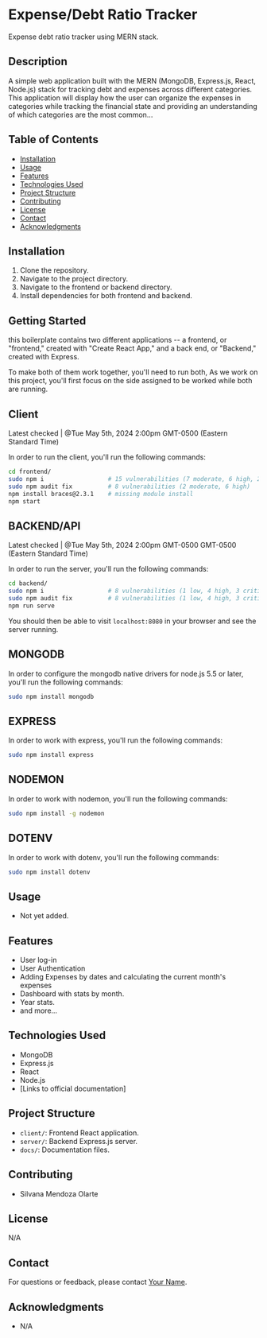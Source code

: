 # Expense/Debt Ratio Tracker
Expense debt ratio tracker using MERN stack. 


## Description
A simple web application built with the MERN (MongoDB, Express.js, React, Node.js) stack for tracking debt and expenses across different categories.
This application will display how the user can organize the expenses in categories while tracking the financial state and providing an understanding of which categories are the most common...


## Table of Contents
- [Installation](#installation)
- [Usage](#usage)
- [Features](#features)
- [Technologies Used](#technologies-used)
- [Project Structure](#project-structure)
- [Contributing](#contributing)
- [License](#license)
- [Contact](#contact)
- [Acknowledgments](#acknowledgments)

## Installation
1. Clone the repository.
2. Navigate to the project directory.
3. Navigate to the frontend or backend directory.
4. Install dependencies for both frontend and backend.

## Getting Started
this boilerplate contains two different applications -- a frontend, or "frontend," created with "Create React App," and a back end, or "Backend," created with Express.

To make both of them work together, you'll need to run both, As we work on this project, you'll first focus on the side assigned to be worked while both are running. 


## Client

Latest checked | @Tue May 5th, 2024 2:00pm GMT-0500 (Eastern Standard Time)

In order to run the client, you'll run the following commands:

```bash
cd frontend/
sudo npm i                  # 15 vulnerabilities (7 moderate, 6 high, 2 critical)
sudo npm audit fix          # 8 vulnerabilities (2 moderate, 6 high)
npm install braces@2.3.1    # missing module install
npm start
```

## BACKEND/API

Latest checked | @Tue May 5th, 2024 2:00pm GMT-0500 GMT-0500 (Eastern Standard Time)

In order to run the server, you'll run the following commands:

```bash
cd backend/
sudo npm i                  # 8 vulnerabilities (1 low, 4 high, 3 critical)
sudo npm audit fix          # 8 vulnerabilities (1 low, 4 high, 3 critical)
npm run serve
```

You should then be able to visit `localhost:8080` in your browser and see the server running.



## MONGODB

In order to configure the mongodb native drivers for node.js 5.5 or later, you'll run the following commands:

```bash
sudo npm install mongodb
```

## EXPRESS

In order to work with express, you'll run the following commands:

```bash
sudo npm install express
```

## NODEMON

In order to work with nodemon, you'll run the following commands:

```bash
sudo npm install -g nodemon
```

## DOTENV

In order to work with dotenv, you'll run the following commands:

```bash
sudo npm install dotenv
```

## Usage
- Not yet added.

## Features
- User log-in
- User Authentication
- Adding Expenses by dates and calculating the current month's expenses
- Dashboard with stats by month.
- Year stats.
- and more...

## Technologies Used
- MongoDB
- Express.js
- React
- Node.js
- [Links to official documentation]

## Project Structure
- `client/`: Frontend React application.
- `server/`: Backend Express.js server.
- `docs/`: Documentation files.

## Contributing
- Silvana Mendoza Olarte

## License
N/A

## Contact
For questions or feedback, please contact [Your Name](mailto:sergio.terrero28@gmail.com).

## Acknowledgments
- N/A
